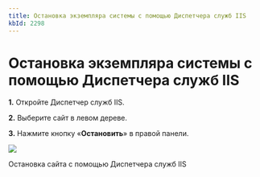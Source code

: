 ```yaml
---
title: Остановка экземпляра системы с помощью Диспетчера служб IIS
kbId: 2298
---
```


# Остановка экземпляра системы с помощью Диспетчера служб IIS

**1.** Откройте Диспетчер служб IIS.

**2.** Выберите сайт в левом дереве.

**3.** Нажмите кнопку «**Остановить**» в правой панели.

![](https://kb.comindware.ru/assets/administration_tool12.png)

Остановка сайта с помощью Диспетчера служб IIS


